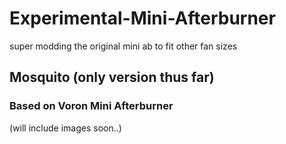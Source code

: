 # Experimental-Mini-Afterburner
super modding the original mini ab to fit other fan sizes

## Mosquito (only version thus far)

### Based on Voron Mini Afterburner

(will include images soon..)
